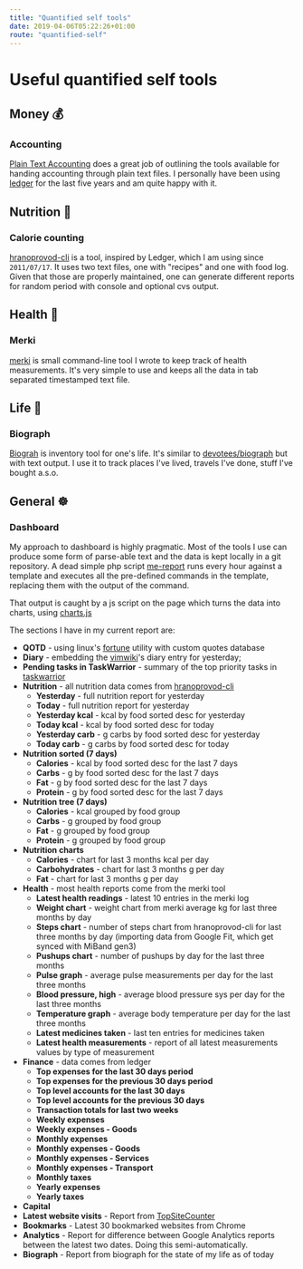 ```yaml
---
title: "Quantified self tools"
date: 2019-04-06T05:22:26+01:00
route: "quantified-self"
---
```


# Useful quantified self tools

## Money 💰

### Accounting

[Plain Text Accounting](https://plaintextaccounting.org/) does a great job of outlining the tools available for handing accounting through plain text files. I personally have been using [ledger](https://www.ledger-cli.org/) for the last five years and am quite happy with it.

## Nutrition 🍳

### Calorie counting

[hranoprovod-cli](https://github.com/aquilax/hranoprovod-cli/) is a tool, inspired by Ledger, which I am using since `2011/07/17`. It uses two text files, one with "recipes" and one with food log. Given that those are properly maintained, one can generate different reports for random period with console and optional cvs output.

## Health 🏃

### Merki

[merki](https://github.com/aquilax/merki) is small command-line tool I wrote to keep track of health measurements. It's very simple to use and keeps all the data in tab separated timestamped text file.

## Life 💚

### Biograph

[Biograh](https://github.com/aquilax/biograph) is inventory tool for one's life. It's similar to [devotees/biograph](https://github.com/devotees/biograph) but with text output. I use it to track places I've lived, travels I've done, stuff I've bought a.s.o.

## General ☸️

### Dashboard

My approach to dashboard is highly pragmatic. Most of the tools I use can produce some form of parse-able text and the data is kept locally in a git repository. A dead simple php script [me-report](https://github.com/aquilax/me-report) runs every hour against a template and executes all the pre-defined commands in the template, replacing them with the output of the command.

That output is caught by a js script on the page which turns the data into charts, using [charts.js](https://www.chartjs.org/)

The sections I have in my current report are:

* **QOTD** - using linux's [fortune](https://en.wikipedia.org/wiki/Fortune_(Unix)) utility with custom quotes database
* **Diary** - embedding the [vimwiki](https://github.com/vimwiki/vimwiki)'s diary entry for yesterday;
* **Pending tasks in TaskWarrior** - summary of the top priority tasks in [taskwarrior](https://taskwarrior.org/)
* **Nutrition** - all nutrition data comes from [hranoprovod-cli](https://github.com/aquilax/hranoprovod-cli/)
  * **Yesterday** - full nutrition report for yesterday
  * **Today**  - full nutrition report for yesterday
  * **Yesterday kcal** - kcal by food sorted desc for yesterday
  * **Today kcal** - kcal by food sorted desc for today
  * **Yesterday carb** - g carbs by food sorted desc for yesterday
  * **Today carb** - g carbs by food sorted desc for today
* **Nutrition sorted (7 days)**
  * **Calories** - kcal by food sorted desc for the last 7 days
  * **Carbs** - g by food sorted desc for the last 7 days
  * **Fat** - g by food sorted desc for the last 7 days
  * **Protein** - g by food sorted desc for the last 7 days
* **Nutrition tree (7 days)**
  * **Calories** - kcal grouped by food group
  * **Carbs** - g grouped by food group
  * **Fat** - g grouped by food group
  * **Protein** - g grouped by food group
* **Nutrition charts**
  * **Calories** - chart for last 3 months kcal per day
  * **Carbohydrates** - chart for last 3 months g per day
  * **Fat** - chart for last 3 months g per day
* **Health** - most health reports come from the merki tool
  * **Latest health readings** - latest 10 entries in the merki log
  * **Weight chart** - weight chart from merki average kg for last three months by day
  * **Steps chart** - number of steps chart from hranoprovod-cli for last three months by day (importing data from Google Fit, which get synced with MiBand gen3)
  * **Pushups chart** - number of pushups by day for the last three months
  * **Pulse graph** - average pulse measurements per day for the last three months
  * **Blood pressure, high** - average blood pressure sys per day for the last three months
  * **Temperature graph** - average body temperature per day for the last three months
  * **Latest medicines taken** - last ten entries for medicines taken
  * **Latest health measurements** - report of all latest measurements values by type of measurement
* **Finance** - data comes from ledger
  * **Top expenses for the last 30 days period**
  * **Top expenses for the previous 30 days period**
  * **Top level accounts for the last 30 days**
  * **Top level accounts for the previous 30 days**
  * **Transaction totals for last two weeks**
  * **Weekly expenses**
  * **Weekly expenses - Goods**
  * **Monthly expenses**
  * **Monthly expenses - Goods**
  * **Monthly expenses - Services**
  * **Monthly expenses - Transport**
  * **Monthly taxes**
  * **Yearly expenses**
  * **Yearly taxes**
* **Capital**
* **Latest website visits** - Report from [TopSiteCounter](http://topsitecounter.appspot.com/)
* **Bookmarks** - Latest 30 bookmarked websites from Chrome
* **Analytics** - Report for difference between Google Analytics reports between the latest two dates. Doing this semi-automatically.
* **Biograph** - Report from biograph for the state of my life as of today
